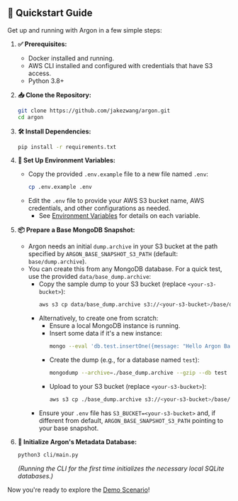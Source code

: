 ## 🚀 Quickstart Guide

Get up and running with Argon in a few simple steps:

1.  **✅ Prerequisites:**
    *   Docker installed and running.
    *   AWS CLI installed and configured with credentials that have S3 access.
    *   Python 3.8+

2.  **📥 Clone the Repository:**
    ```sh
    git clone https://github.com/jakezwang/argon.git 
    cd argon
    ```

3.  **🛠️ Install Dependencies:**
    ```sh
    pip install -r requirements.txt
    ```

4.  **🔑 Set Up Environment Variables:**
    *   Copy the provided `.env.example` file to a new file named `.env`:
        ```sh
        cp .env.example .env
        ```
    *   Edit the `.env` file to provide your AWS S3 bucket name, AWS credentials, and other configurations as needed. 
        *   See [Environment Variables](./06_environment_variables.md) for details on each variable.

5.  **📦 Prepare a Base MongoDB Snapshot:**
    *   Argon needs an initial `dump.archive` in your S3 bucket at the path specified by `ARGON_BASE_SNAPSHOT_S3_PATH` (default: `base/dump.archive`).
    *   You can create this from any MongoDB database. For a quick test, use the provided `data/base_dump.archive`:
        *   Copy the sample dump to your S3 bucket (replace `<your-s3-bucket>`):
            ```sh
            aws s3 cp data/base_dump.archive s3://<your-s3-bucket>/base/dump.archive
            ```
        *   Alternatively, to create one from scratch:
            *   Ensure a local MongoDB instance is running.
            *   Insert some data if it's a new instance:
                ```sh
                mongo --eval 'db.test.insertOne({message: "Hello Argon Base!"});'
                ```
            *   Create the dump (e.g., for a database named `test`):
                ```sh
                mongodump --archive=./base_dump.archive --gzip --db test 
                ```
            *   Upload to your S3 bucket (replace `<your-s3-bucket>`):
                ```sh
                aws s3 cp ./base_dump.archive s3://<your-s3-bucket>/base/dump.archive
                ```
        *   Ensure your `.env` file has `S3_BUCKET=<your-s3-bucket>` and, if different from default, `ARGON_BASE_SNAPSHOT_S3_PATH` pointing to your base snapshot.

6.  **🏁 Initialize Argon's Metadata Database:**
    ```sh
    python3 cli/main.py
    ```
    *(Running the CLI for the first time initializes the necessary local SQLite databases.)*

Now you're ready to explore the [Demo Scenario](./04_demo_scenario.md)!
